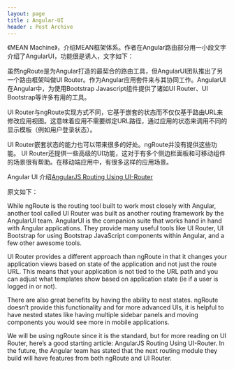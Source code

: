 ```yaml
---
layout: page
title : Angular-UI
header : Post Archive
---
```

《MEAN Machine》，介绍MEAN框架体系。作者在Angular路由部分用一小段文字介绍了AngularUI，功能很是诱人，文字如下：

虽然ngRoute是为Angular打造的最契合的路由工具，但AngularUI团队推出了另一个路由框架叫做UI Router。作为Angular应用套件来与其协同工作。AngularUI在Angular中，为使用Bootstrap Javascript组件提供了诸如UI Router、UI Bootstrap等许多有用的工具。

UI Router与ngRoute实现方式不同，它基于嵌套的状态而不仅仅基于路由URL来修改应用视图。这意味着应用不需要绑定URL路径，通过应用的状态来调用不同的显示模板（例如用户登录状态）。

UI Router嵌套状态的能力也可以带来很多的好处。ngRoute并没有提供这些功能。 UI Router还提供一些高级的UI功能，这对于有多个侧边栏面板和可移动组件的场景很有帮助。在移动端应用中，有很多这样的应用场景。

Angular UI 介绍[AngularJS Routing Using UI-Router](https://scotch.io/tutorials/angular-routing-using-ui-router)

原文如下：

While ngRoute is the routing tool built to work most closely with Angular, another tool called UI Router was built as another routing framework by the AngularUI team. AngularUI is the companion suite that works hand in hand with Angular applications. They provide many useful tools like UI Router, UI Bootstrap for using Bootstrap JavaScript components within Angular, and a few other awesome tools.

UI Router provides a different approach than ngRoute in that it changes your application views based on state of the application and not just the route URL. This means that your application is not tied to the URL path and you can adjust what templates show based on application state (ie if a user is logged in or not).

There are also great benefits by having the ability to nest states. ngRoute doesn’t provide this functionality and for more advanced UIs, it is helpful to have nested states like having multiple sidebar panels and moving components you would see more in mobile applications.

We will be using ngRoute since it is the standard, but for more reading on UI Router, here’s a good starting article: AngularJS Routing Using UI-Router. In the future, the Angular team has stated that the next routing module they build will have features from both ngRoute and UI Router.
